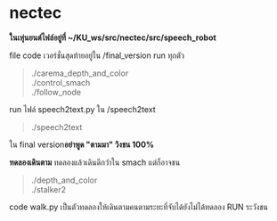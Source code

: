 # nectec

**ในเหุ่นยนต์ไฟล์อยู่ที่ ~/KU_ws/src/nectec/src/speech_robot**  
  
file code เวอร์ชั่นสุดท้ายอยู่ใน /final_version run ทุกตัว  
>./carema_depth_and_color  
>./control_smach  
>./follow_node  

run ไฟล์ speech2text.py ใน /speech2text  
>./speech2text  

ใน final version**อย่าพูด "ตามมา" วิงชน 100%**  
  
**ทดลองเดินตาม** ทดลองแล้วเดินดีกว่่าใน smach แต่ก็อาจชน
>./depth_and_color  
>./stalker2

code walk.py เป็นตัวทดลองให้เดินตามคนตามระยะที่จับได้ยังไม่ได้ทดลอง RUN ระวังชน
